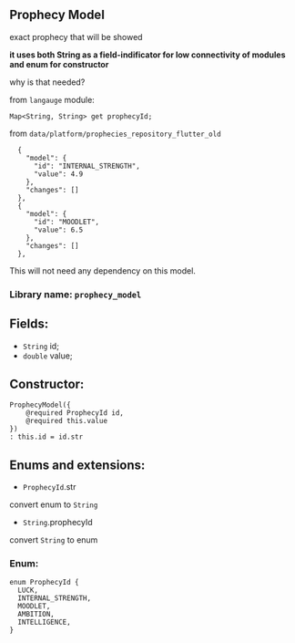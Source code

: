 ## Prophecy Model

exact prophecy that will be showed

**it uses both String as a field-indificator for low connectivity of modules and enum for constructor**

why is that needed?

from `langauge` module:
```
Map<String, String> get prophecyId;
```
from `data/platform/prophecies_repository_flutter_old`
```
  {
    "model": {
      "id": "INTERNAL_STRENGTH",
      "value": 4.9
    },
    "changes": []
  },
  {
    "model": {
      "id": "MOODLET",
      "value": 6.5
    },
    "changes": []
  },
```

This will not need any dependency on this model.

### Library name: `prophecy_model`

## Fields:
- `String` id;
- `double` value;

## Constructor:
```
ProphecyModel({
    @required ProphecyId id, 
    @required this.value
}) 
: this.id = id.str
```

## Enums and extensions:

- `ProphecyId`.str 

convert enum to `String` 

- `String`.prophecyId

convert `String` to enum

### Enum:

```
enum ProphecyId {
  LUCK,
  INTERNAL_STRENGTH,
  MOODLET,
  AMBITION,
  INTELLIGENCE,
}
```
